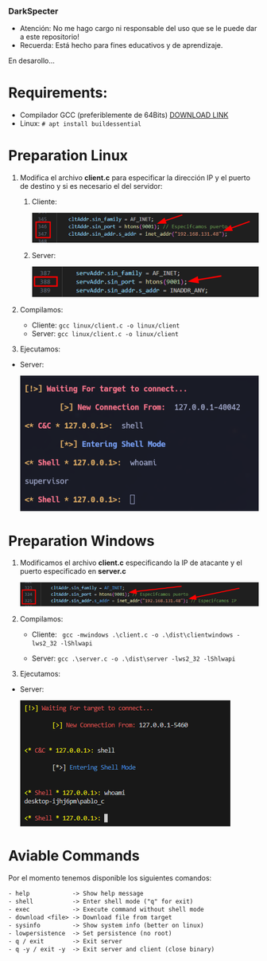 ### DarkSpecter

- Atención: No me hago cargo ni responsable del uso que se le puede dar a este repositorio!
- Recuerda: Está hecho para fines educativos y de aprendizaje.

En desarollo...

# Requirements:
  - Compilador GCC (preferiblemente de 64Bits) [DOWNLOAD LINK](https://github.com/brechtsanders/winlibs_mingw/releases/download/13.2.0mcf-16.0.6-11.0.1-ucrt-r2/winlibs-x86_64-mcf-seh-gcc-13.2.0-llvm-16.0.6-mingw-w64ucrt-11.0.1-r2.7z)
  - Linux: `# apt install buildessential`  

# Preparation Linux

1. Modifica el archivo **client.c** para especificar la dirección IP y el puerto de destino y si es necesario el del servidor:
   1. Cliente:

      ![img.png](img/img.png)

   2. Server:

      ![img_1.png](img/img_1.png)

2.  Compilamos:

    - Cliente:
        `gcc linux/client.c -o linux/client`
    - Server:
        `gcc linux/client.c -o linux/client`


3. Ejecutamos:

- Server:

    ![img_2.png](img/img_2.png)



# Preparation Windows

1. Modificamos el archivo **client.c** especificando la IP de atacante y el puerto especificado en **server.c**

    ![img_3.png](img/img_3.png)


2. Compilamos:

    - Cliente:
      ` gcc -mwindows .\client.c -o .\dist\clientwindows -lws2_32 -lShlwapi`

    - Server:
      `gcc .\server.c -o .\dist\server -lws2_32 -lShlwapi`


3. Ejecutamos:

- Server:

  ![img_4.png](img/img_4.png)


# Aviable Commands
Por el momento tenemos disponible los siguientes comandos:

    - help            -> Show help message
    - shell           -> Enter shell mode ("q" for exit)
    - exec            -> Execute command without shell mode
    - download <file> -> Download file from target
    - sysinfo         -> Show system info (better on linux)
    - lowpersistence  -> Set persistence (no root)
    - q / exit        -> Exit server
    - q -y / exit -y  -> Exit server and client (close binary) 
